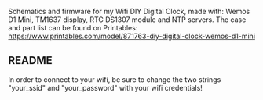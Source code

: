 Schematics and firmware for my Wifi DIY Digital Clock, made with: Wemos D1 Mini, TM1637 display, RTC DS1307 module and NTP servers.
The case and part list can be found on Printables: https://www.printables.com/model/871763-diy-digital-clock-wemos-d1-mini

<h2>README</h2>

In order to connect to your wifi, be sure to change the two strings "your_ssid" and "your_password" with your wifi credentials!

